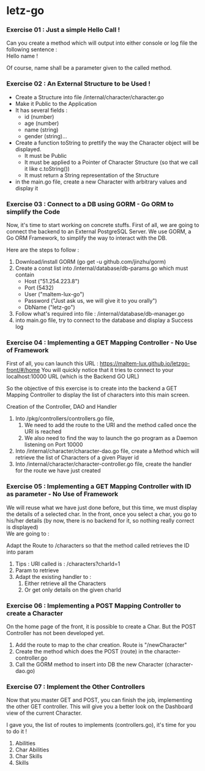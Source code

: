 # letz-go

### Exercise 01 : Just a simple Hello Call !

Can you create a method which will output into either console or log file the following sentence :  
Hello name !

Of course, name shall be a parameter given to the called method. 

### Exercise 02 : An External Structure to be Used !

* Create a Structure into file /internal/character/character.go
* Make it Public to the Application
* It has several fields : 
    * id (number) 
    * age (number)
    * name (string)
    * gender (string)...
* Create a function toString to prettify the way the Character object will be displayed.
    * It must be Public
    * It must be applied to a Pointer of Character Structure (so that we call it like c.toString())
    * It must return a String representation of the Structure    
* in the main.go file, create a new Character with arbitrary values and display it

### Exercise 03 : Connect to a DB using GORM - Go ORM to simplify the Code

Now, it's time to start working on concrete stuffs. First of all, we are going to connect the backend to an External PostgreSQL Server.
We use GORM, a Go ORM Framework, to simplify the way to interact with the DB.

Here are the steps to follow : 

1. Download/install GORM (go get -u github.com/jinzhu/gorm) 
2. Create a const list into /internal/database/db-params.go which must contain
    * Host ("51.254.223.8")
    * Port (5432)
    * User ("maltem-lux-go")
    * Password ("Just ask us, we will give it to you orally")
    * DbName ("letz-go")
2. Follow what's required into file : /internal/database/db-manager.go
3. into main.go file, try to connect to the database and display a Success log


### Exercise 04 : Implementing a GET Mapping Controller - No Use of Framework

First of all, you can launch this URL : https://maltem-lux.github.io/letzgo-front/#/home
You will quickly notice that it tries to connect to your localhost:10000 URL (which is the Backend GO URL)

So the objective of this exercise is to create into the backend a GET Mapping Controller to display the list of characters into this main screen.

Creation of the Controller, DAO and Handler 
1. Into /pkg/controllers/controllers.go file, 
    1. We need to add the route to the URI and the method called once the URI is reached
    2. We also need to find the way to launch the go program as a Daemon listening on Port 10000
2. Into /internal/character/character-dao.go file, create a Method which will retrieve the list of Characters of a given Player id
3. Into /internal/character/character-controller.go file, create the handler for the route we have just created 

### Exercise 05 : Implementing a GET Mapping Controller with ID as parameter - No Use of Framework

We will reuse what we have just done before, but this time, we must display the details of a selected char.
In the front, once you select a char, you go to his/her details (by now, there is no backend for it, so nothing really correct is displayed)  
We are going to :

Adapt the Route to /characters so that the method called retrieves the ID into param
1. Tips : URI called is : /characters?charId=1
2. Param to retrieve
3. Adapt the existing handler to : 
    1. Either retrieve all the Characters
    2. Or get only details on the given charId

### Exercise 06 : Implementing a POST Mapping Controller to create a Character

On the home page of the front, it is possible to create a Char.
But the POST Controller has not been developed yet.

1. Add the route to map to the char creation. Route is "/newCharacter"
2. Create the method which does the POST (route) in the character-controller.go
3. Call the GORM method to insert into DB the new Character (character-dao.go)

### Exercise 07 : Implement the Other Controllers

Now that you master GET and POST, you can finish the job, implementing the other GET controller.
This will give you a better look on the Dashboard view of the current Character.

I gave you, the list of routes to implements (controllers.go), it's time for you to do it !
1. Abilities
2. Char Abilities
3. Char Skills
4. Skills
